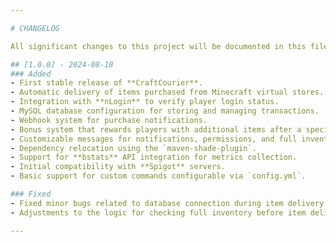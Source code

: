 ```yaml
---

# CHANGELOG

All significant changes to this project will be documented in this file.

## [1.0.0] - 2024-08-18
### Added
- First stable release of **CraftCourier**.
- Automatic delivery of items purchased from Minecraft virtual stores.
- Integration with **nLogin** to verify player login status.
- MySQL database configuration for storing and managing transactions.
- Webhook system for purchase notifications.
- Bonus system that rewards players with additional items after a specific number of purchases.
- Customizable messages for notifications, permissions, and full inventory alerts.
- Dependency relocation using the `maven-shade-plugin`.
- Support for **bstats** API integration for metrics collection.
- Initial compatibility with **Spigot** servers.
- Basic support for custom commands configurable via `config.yml`.

### Fixed
- Fixed minor bugs related to database connection during item delivery.
- Adjustments to the logic for checking full inventory before item delivery.

---
```


